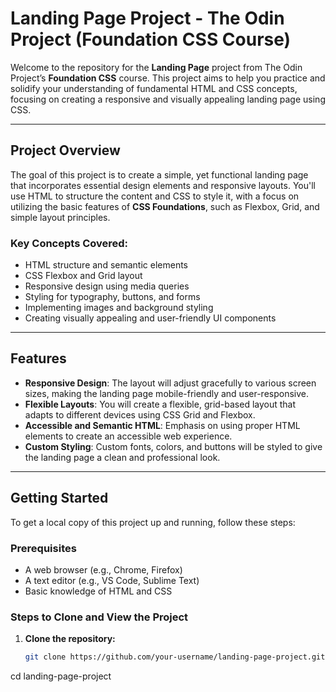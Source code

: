 # Landing Page Project - The Odin Project (Foundation CSS Course)

Welcome to the repository for the **Landing Page** project from The Odin Project’s **Foundation CSS** course. This project aims to help you practice and solidify your understanding of fundamental HTML and CSS concepts, focusing on creating a responsive and visually appealing landing page using CSS.

---

## Project Overview

The goal of this project is to create a simple, yet functional landing page that incorporates essential design elements and responsive layouts. You'll use HTML to structure the content and CSS to style it, with a focus on utilizing the basic features of **CSS Foundations**, such as Flexbox, Grid, and simple layout principles.

### Key Concepts Covered:
- HTML structure and semantic elements
- CSS Flexbox and Grid layout
- Responsive design using media queries
- Styling for typography, buttons, and forms
- Implementing images and background styling
- Creating visually appealing and user-friendly UI components

---

## Features

- **Responsive Design**: The layout will adjust gracefully to various screen sizes, making the landing page mobile-friendly and user-responsive.
- **Flexible Layouts**: You will create a flexible, grid-based layout that adapts to different devices using CSS Grid and Flexbox.
- **Accessible and Semantic HTML**: Emphasis on using proper HTML elements to create an accessible web experience.
- **Custom Styling**: Custom fonts, colors, and buttons will be styled to give the landing page a clean and professional look.
  
---

## Getting Started

To get a local copy of this project up and running, follow these steps:

### Prerequisites
- A web browser (e.g., Chrome, Firefox)
- A text editor (e.g., VS Code, Sublime Text)
- Basic knowledge of HTML and CSS

### Steps to Clone and View the Project

1. **Clone the repository:**
   ```bash
   git clone https://github.com/your-username/landing-page-project.git
cd landing-page-project
